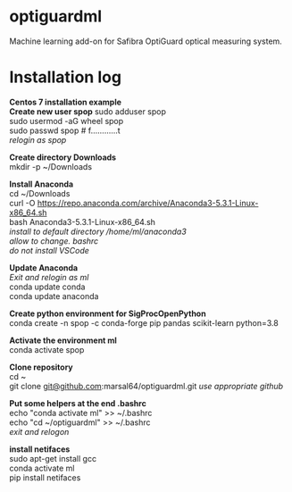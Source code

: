 # optiguardml
Machine learning add-on for Safibra OptiGuard optical measuring system.


# Installation log
**Centos 7 installation example**  
**Create new user spop**
sudo adduser spop  
sudo usermod -aG wheel spop  
sudo passwd spop                  #      f............t  
_relogin as spop_  
  
**Create directory Downloads**  
mkdir -p ~/Downloads  

**Install Anaconda**  
cd ~/Downloads  
curl -O https://repo.anaconda.com/archive/Anaconda3-5.3.1-Linux-x86_64.sh  
bash Anaconda3-5.3.1-Linux-x86_64.sh  
_install to default directory /home/ml/anaconda3_  
_allow to change. bashrc_  
_do not install VSCode_  
  
**Update Anaconda**  
_Exit and relogin as ml_  
conda update conda  
conda update anaconda  
  
**Create python environment for SigProcOpenPython**  
conda create -n spop -c conda-forge pip pandas scikit-learn python=3.8
  
**Activate the environment ml**  
conda activate spop
  
**Clone repository**  
cd ~  
git clone git@github.com:marsal64/optiguardml.git         _use appropriate github_  
  
**Put some helpers at the end .bashrc**  
echo "conda activate ml" >> ~/.bashrc  
echo "cd ~/optiguardml" >> ~/.bashrc  
_exit and relogon_  
  
  
**install netifaces**  
sudo apt-get install gcc  
conda activate ml  
pip install netifaces  
  



